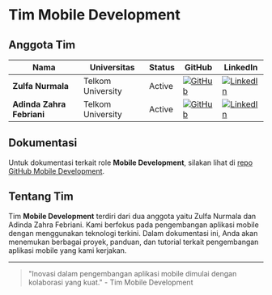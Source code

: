 # Tim Mobile Development

## Anggota Tim

| Nama              | Universitas              | Status | GitHub                                                                                           | LinkedIn                                                                                                           |
|-------------------|--------------------------|--------|--------------------------------------------------------------------------------------------------|--------------------------------------------------------------------------------------------------------------------|
| **Zulfa Nurmala** | Telkom University         | Active | [![GitHub](https://img.shields.io/badge/GitHub-Profile-black?style=for-the-badge&logo=github&logoColor=white)](https://github.com/zulfanurmalaa) | [![LinkedIn](https://img.shields.io/badge/LinkedIn-Profile-blue?style=for-the-badge&logo=linkedin&logoColor=white)](https://www.linkedin.com/in/zulfanurmala) |
| **Adinda Zahra Febriani** | Telkom University   | Active | [![GitHub](https://img.shields.io/badge/GitHub-Profile-black?style=for-the-badge&logo=github&logoColor=white)](https://github.com/adindahahahaha) | [![LinkedIn](https://img.shields.io/badge/LinkedIn-Profile-blue?style=for-the-badge&logo=linkedin&logoColor=white)](https://www.linkedin.com/in/adinda-zahra-febriani-4202b9264) |

## Dokumentasi

Untuk dokumentasi terkait role **Mobile Development**, silakan lihat di [repo GitHub Mobile Development](https://github.com/zulfanurmalaa/Mobile_Development).

## Tentang Tim
Tim **Mobile Development** terdiri dari dua anggota yaitu Zulfa Nurmala dan Adinda Zahra Febriani. Kami berfokus pada pengembangan aplikasi mobile dengan menggunakan teknologi terkini. Dalam dokumentasi ini, Anda akan menemukan berbagai proyek, panduan, dan tutorial terkait pengembangan aplikasi mobile yang kami kerjakan.

---

> "Inovasi dalam pengembangan aplikasi mobile dimulai dengan kolaborasi yang kuat." - Tim Mobile Development


